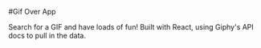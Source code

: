 #Gif Over App

Search for a GIF and have loads of fun!
Built with React, using Giphy's API docs to pull in the data.

